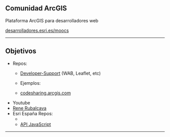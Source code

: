 <!-- .slide: class="title" -->

## Comunidad ArcGIS
Plataforma ArcGIS para desarrolladores web

[desarrolladores.esri.es/moocs](http://desarrolladores.esri.es/moocs)

---

<!-- .slide: class="section" -->
## Objetivos


* Repos:
  * [Developer-Support](https://github.com/Esri/developer-support) (WAB, Leaflet, etc)

  * Ejemplos:  

  * [codesharing.arcgis.com](http://codesharing.arcgis.com/)
* Youtube
* [Rene Rubalcava](https://www.youtube.com/channel/UCo7tc3KZgH4GMUcqcSFBLOQ/videos)
* Esri España Repos:
  * [](http://esri-es.github.io/Web-AppBuilder-Custom-Widgets/)
  * [API JavaScript](http://esri-es.github.io/JavascriptAPI/)

---


<!-- .slide: class="end" -->
